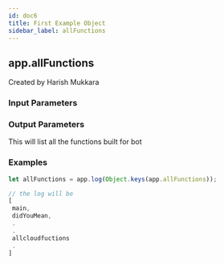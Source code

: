 ```yaml
---
id: doc6
title: First Example Object
sidebar_label: allFunctions
---
```


## app.allFunctions

Created by Harish Mukkara

### Input Parameters


### Output Parameters


This will list all the functions built for bot

### Examples

```javascript
let allFunctions = app.log(Object.keys(app.allFunctions));

// the log will be
[
 main,
 didYouMean,
 .
 .
 allcloudfuctions
 .
]
```
